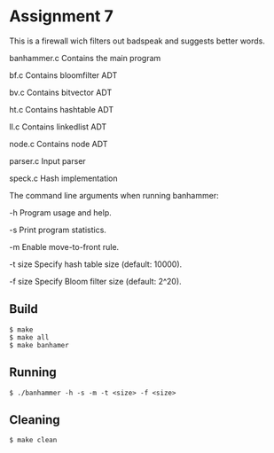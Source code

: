 # Assignment 7

This is a firewall wich filters out badspeak and suggests better words.

banhammer.c	Contains the main program

bf.c		Contains bloomfilter ADT

bv.c		Contains bitvector ADT

ht.c		Contains hashtable ADT

ll.c		Contains linkedlist ADT

node.c		Contains node ADT

parser.c	Input parser

speck.c		Hash implementation

The command line arguments when running banhammer:

  -h           Program usage and help.

  -s           Print program statistics.

  -m           Enable move-to-front rule.

  -t size      Specify hash table size (default: 10000).

  -f size      Specify Bloom filter size (default: 2^20).

## Build

	$ make
	$ make all
	$ make banhamer

## Running

	$ ./banhammer -h -s -m -t <size> -f <size>

## Cleaning

	$ make clean
